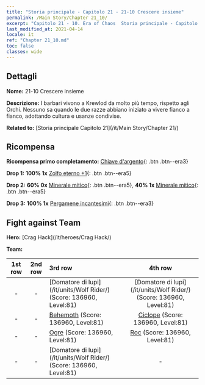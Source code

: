 ```yaml
---
title: "Storia principale - Capitolo 21 - 21-10 Crescere insieme"
permalink: /Main Story/Chapter 21_10/
excerpt: "Capitolo 21 - 10. Era of Chaos  Storia principale - Capitolo 21_10. 21-10 Crescere insieme"
last_modified_at: 2021-04-14
locale: it
ref: "Chapter 21_10.md"
toc: false
classes: wide
---
```


## Dettagli

 **Nome:** 21-10 Crescere insieme

 **Descrizione:** I barbari vivono a Krewlod da molto più tempo, rispetto agli Orchi. Nessuno sa quando le due razze abbiano iniziato a vivere fianco a fianco, adottando cultura e usanze condivise.

 **Related to:** [Storia principale Capitolo 21](/it/Main Story/Chapter 21/)

## Ricompensa

 **Ricompensa primo completamento:** [Chiave d'argento](/it/Items/con_693/){: .btn .btn--era3}

 **Drop 1:** **100% 1x** [Zolfo eterno +1](/it/Items/mat_71/){: .btn .btn--era5}

 **Drop 2:** **60% 0x** [Minerale mitico](/it/Items/mat_61/){: .btn .btn--era5}, **40% 1x** [Minerale mitico](/it/Items/mat_61/){: .btn .btn--era5}

 **Drop 3:** **100% 1x** [Pergamene incantesimi](/it/Items/con_694/){: .btn .btn--era3}


## Fight against Team
 **Hero:** [Crag Hack](/it/heroes/Crag Hack/)

 **Team:**


  | 1st row | 2nd row | 3rd row | 4th row |
  |:----:|:----:|:----|:----:|
  | - | - | [Domatore di lupi](/it/units/Wolf Rider/) (Score: 136960, Level:81)  | [Domatore di lupi](/it/units/Wolf Rider/) (Score: 136960, Level:81)  |
  | - | - | [Behemoth](/it/units/Behemoth/) (Score: 136960, Level:81)  | [Ciclope](/it/units/Cyclops/) (Score: 136960, Level:81)  |
  | - | - | [Ogre](/it/units/Ogre/) (Score: 136960, Level:81)  | [Roc](/it/units/Roc/) (Score: 136960, Level:81)  |
  | - | - | [Domatore di lupi](/it/units/Wolf Rider/) (Score: 136960, Level:81)  | - |



